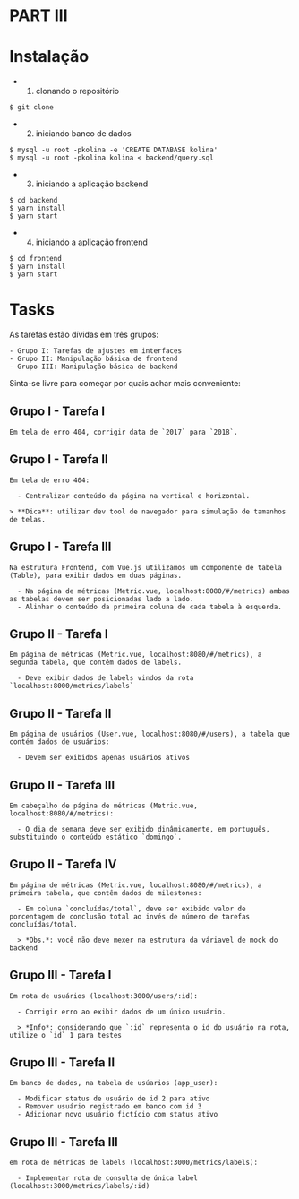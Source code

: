 PART III
========

# Instalação

  - 1. clonando o repositório

  ```
  $ git clone
  ```

  - 2. iniciando banco de dados

  ```
  $ mysql -u root -pkolina -e 'CREATE DATABASE kolina'
  $ mysql -u root -pkolina kolina < backend/query.sql
  ```

  - 3. iniciando a aplicação backend

  ```
  $ cd backend
  $ yarn install
  $ yarn start
  ```

  - 4. iniciando a aplicação frontend

  ```
  $ cd frontend
  $ yarn install
  $ yarn start
  ```


# Tasks

  As tarefas estão dívidas em três grupos:

    - Grupo I: Tarefas de ajustes em interfaces
    - Grupo II: Manipulação básica de frontend
    - Grupo III: Manipulação básica de backend

  Sinta-se livre para começar por quais achar mais conveniente:


  ## Grupo I - Tarefa I

    Em tela de erro 404, corrigir data de `2017` para `2018`.


  ## Grupo I - Tarefa II

    Em tela de erro 404:

      - Centralizar conteúdo da página na vertical e horizontal.

    > **Dica**: utilizar dev tool de navegador para simulação de tamanhos de telas.


  ## Grupo I - Tarefa III

    Na estrutura Frontend, com Vue.js utilizamos um componente de tabela (Table), para exibir dados em duas páginas.

      - Na página de métricas (Metric.vue, localhost:8080/#/metrics) ambas as tabelas devem ser posicionadas lado a lado.
      - Alinhar o conteúdo da primeira coluna de cada tabela à esquerda.


  ## Grupo II - Tarefa I

    Em página de métricas (Metric.vue, localhost:8080/#/metrics), a segunda tabela, que contêm dados de labels.

      - Deve exibir dados de labels vindos da rota `localhost:8000/metrics/labels`


  ## Grupo II - Tarefa II

    Em página de usuários (User.vue, localhost:8080/#/users), a tabela que contém dados de usuários:

      - Devem ser exibidos apenas usuários ativos


  ## Grupo II - Tarefa III

    Em cabeçalho de página de métricas (Metric.vue, localhost:8080/#/metrics):

      - O dia de semana deve ser exibido dinâmicamente, em português, substituindo o conteúdo estático `domingo`.


  ## Grupo II - Tarefa IV

    Em página de métricas (Metric.vue, localhost:8080/#/metrics), a primeira tabela, que contêm dados de milestones:

      - Em coluna `concluídas/total`, deve ser exibido valor de porcentagem de conclusão total ao invés de número de tarefas concluídas/total.

      > *Obs.*: você não deve mexer na estrutura da váriavel de mock do backend


  ## Grupo III - Tarefa I


    Em rota de usuários (localhost:3000/users/:id):

      - Corrigir erro ao exibir dados de um único usuário.
    
      > *Info*: considerando que `:id` representa o id do usuário na rota, utilize o `id` 1 para testes


  ## Grupo III - Tarefa II

    Em banco de dados, na tabela de usúarios (app_user):

      - Modificar status de usuário de id 2 para ativo
      - Remover usuário registrado em banco com id 3
      - Adicionar novo usuário fictício com status ativo


  ## Grupo III - Tarefa III

    em rota de métricas de labels (localhost:3000/metrics/labels):

      - Implementar rota de consulta de única label (localhost:3000/metrics/labels/:id)
